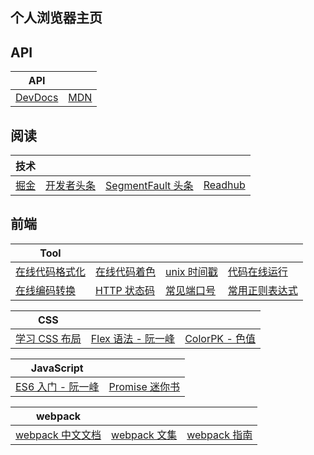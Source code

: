 ## 个人浏览器主页

## API
| API |  |
| --- | --- |
| [DevDocs](https://devdocs.io/) | [MDN](https://developer.mozilla.org/zh-CN/) |

## 阅读
| 技术 |  |  | |
| --- | --- | --- | --- |
| [掘金](https://juejin.im/timeline) | [开发者头条](https://toutiao.io/) | [SegmentFault 头条](https://segmentfault.com/news) | [Readhub](https://readhub.me/tech) |

## 前端
| Tool |  |  |  |
| --- | --- | --- | --- |
| [在线代码格式化](http://tool.oschina.net/codeformat/json) | [在线代码着色](http://tool.oschina.net/highlight) | [unix 时间戳](http://tool.chinaz.com/Tools/unixtime.aspx) | [代码在线运行](https://c.runoob.com/compile/1) |
| [在线编码转换](http://tool.oschina.net/encode?type=3) | [HTTP 状态码](http://tool.oschina.net/commons?type=5) | [常见端口号](http://tool.oschina.net/commons?type=7) | [常用正则表达式](http://tool.oschina.net/regex) |

| CSS |  |  |
| --- | --- | --- |
| [学习 CSS 布局](http://zh.learnlayout.com/toc.html) | [Flex 语法 - 阮一峰](http://www.ruanyifeng.com/blog/2015/07/flex-grammar.html) | [ColorPK - 色值](http://www.colorpk.com) |

| JavaScript |  |
| --- | --- |
| [ES6 入门 - 阮一峰](http://es6.ruanyifeng.com) | [Promise 迷你书](http://liubin.org/promises-book/) |

| webpack |  |  |
| --- | --- | --- |
| [webpack 中文文档](https://doc.webpack-china.org/configuration/) | [webpack 文集](https://github.com/webpack-china/awesome-webpack-cn) | [webpack 指南](https://webpack.toobug.net/zh-cn/) |
